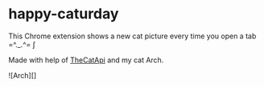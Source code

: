 # happy-caturday

This Chrome extension shows a new cat picture every time you open a tab =^._.^= ∫

Made with help of [TheCatApi](https://docs.thecatapi.com/#thecatapi--developer-experience) and my cat Arch.

![Arch][]


